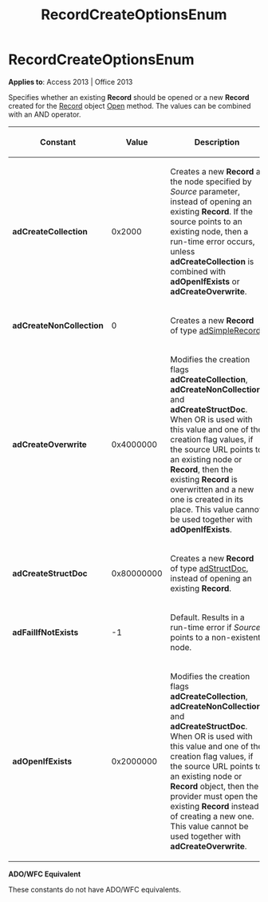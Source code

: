 ﻿---
title: RecordCreateOptionsEnum
TOCTitle: RecordCreateOptionsEnum
ms:assetid: 153dc8ff-680c-1482-d386-4c4b33ffc589
ms:mtpsurl: https://msdn.microsoft.com/library/JJ248917(v=office.15)
ms:contentKeyID: 48543405
ms.date: 09/18/2015
mtps_version: v=office.15
---

# RecordCreateOptionsEnum


**Applies to**: Access 2013 | Office 2013

Specifies whether an existing **Record** should be opened or a new **Record** created for the [Record](record-object-ado.md) object [Open](open-method-ado-record.md) method. The values can be combined with an AND operator.

<table>
<colgroup>
<col style="width: 33%" />
<col style="width: 33%" />
<col style="width: 33%" />
</colgroup>
<thead>
<tr class="header">
<th><p>Constant</p></th>
<th><p>Value</p></th>
<th><p>Description</p></th>
</tr>
</thead>
<tbody>
<tr class="odd">
<td><p><strong>adCreateCollection</strong></p></td>
<td><p>0x2000</p></td>
<td><p>Creates a new <strong>Record</strong> at the node specified by <em>Source</em> parameter, instead of opening an existing <strong>Record</strong>. If the source points to an existing node, then a run-time error occurs, unless <strong>adCreateCollection</strong> is combined with <strong>adOpenIfExists</strong> or <strong>adCreateOverwrite</strong>.</p></td>
</tr>
<tr class="even">
<td><p><strong>adCreateNonCollection</strong></p></td>
<td><p>0</p></td>
<td><p>Creates a new <strong>Record</strong> of type <a href="recordtypeenum.md">adSimpleRecord</a>.</p></td>
</tr>
<tr class="odd">
<td><p><strong>adCreateOverwrite</strong></p></td>
<td><p>0x4000000</p></td>
<td><p>Modifies the creation flags <strong>adCreateCollection</strong>, <strong>adCreateNonCollection</strong>, and <strong>adCreateStructDoc</strong>. When OR is used with this value and one of the creation flag values, if the source URL points to an existing node or <strong>Record</strong>, then the existing <strong>Record</strong> is overwritten and a new one is created in its place. This value cannot be used together with <strong>adOpenIfExists</strong>.</p></td>
</tr>
<tr class="even">
<td><p><strong>adCreateStructDoc</strong></p></td>
<td><p>0x80000000</p></td>
<td><p>Creates a new <strong>Record</strong> of type <a href="recordtypeenum.md">adStructDoc</a>, instead of opening an existing <strong>Record</strong>.</p></td>
</tr>
<tr class="odd">
<td><p><strong>adFailIfNotExists</strong></p></td>
<td><p>-1</p></td>
<td><p>Default. Results in a run-time error if <em>Source</em> points to a non-existent node.</p></td>
</tr>
<tr class="even">
<td><p><strong>adOpenIfExists</strong></p></td>
<td><p>0x2000000</p></td>
<td><p>Modifies the creation flags <strong>adCreateCollection</strong>, <strong>adCreateNonCollection</strong>, and <strong>adCreateStructDoc</strong>. When OR is used with this value and one of the creation flag values, if the source URL points to an existing node or <strong>Record</strong> object, then the provider must open the existing <strong>Record</strong> instead of creating a new one. This value cannot be used together with <strong>adCreateOverwrite</strong>.</p></td>
</tr>
</tbody>
</table>


**ADO/WFC Equivalent**

These constants do not have ADO/WFC equivalents.

